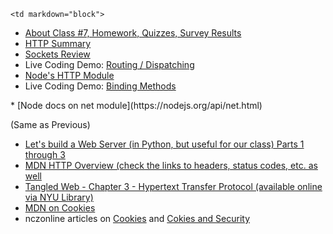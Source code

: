	<td markdown="block">
* [About Class #7, Homework, Quizzes, Survey Results](slides/07/meta.html)
* [HTTP Summary](slides/07/http-summary.html)
* [Sockets Review](slides/07/sockets-review.html)
* Live Coding Demo: [Routing / Dispatching](https://github.com/nyu-csci-ua-0480-001-fall-2016/examples)
* [Node's HTTP Module](slides/07/node-http.html)
* Live Coding Demo: [Binding Methods](https://github.com/nyu-csci-ua-0480-001-fall-2016/examples)
</td>
	<td markdown="block">
* [Node docs on net module](https://nodejs.org/api/net.html)

(Same as Previous) 

* [Let's build a Web Server (in Python, but useful for our class) Parts 1 through 3](https://ruslanspivak.com/lsbaws-part1/)
* [MDN HTTP Overview (check the links to headers, status codes, etc. as well](https://developer.mozilla.org/en-US/docs/Web/HTTP/Overview)
* [Tangled Web - Chapter 3  -  Hypertext Transfer Protocol (available online via NYU Library)](https://getit.library.nyu.edu/go/9409104)
* [MDN on Cookies](https://developer.mozilla.org/en-US/docs/Web/HTTP/Cookies)
* nczonline articles on [Cookies](https://www.nczonline.net/blog/2009/05/05/http-cookies-explained/) and [Cokies and Security](https://www.nczonline.net/blog/2009/05/12/cookies-and-security/)
</td>
	<td markdown="block">


<!--
* [](assignments/.html)
-->
</td>
